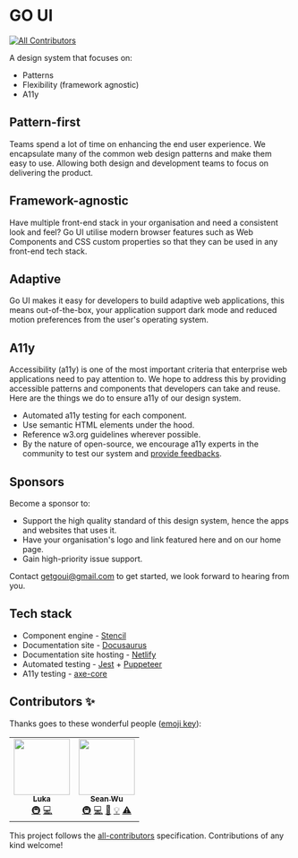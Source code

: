 # GO UI
<!-- ALL-CONTRIBUTORS-BADGE:START - Do not remove or modify this section -->
[![All Contributors](https://img.shields.io/badge/all_contributors-2-orange.svg?style=flat-square)](#contributors-)
<!-- ALL-CONTRIBUTORS-BADGE:END -->

A design system that focuses on:
- Patterns
- Flexibility (framework agnostic)
- A11y


## Pattern-first

Teams spend a lot of time on enhancing the end user experience. We encapsulate many of the common web design patterns and make them easy to use. Allowing both design and development teams to focus on delivering the product.


## Framework-agnostic

Have multiple front-end stack in your organisation and need a consistent look and feel? Go UI utilise modern browser features such as Web Components and CSS custom properties so that they can be used in any front-end tech stack.

## Adaptive

Go UI makes it easy for developers to build adaptive web applications, this means out-of-the-box, your application support dark mode and reduced motion preferences from the user's operating system.



## A11y

Accessibility (a11y) is one of the most important criteria that enterprise web applications need to pay attention to. We hope to address this by providing accessible patterns and components that developers can take and reuse. Here are the things we do to ensure a11y of our design system.

- Automated a11y testing for each component.
- Use semantic HTML elements under the hood.
- Reference w3.org guidelines wherever possible.
- By the nature of open-source, we encourage a11y experts in the community to test our system and [provide feedbacks](https://github.com/go-components/go-components/issues/new?assignees=&labels=a11y%2C+bug&template=a11y-issue.md&title=%5BA11y+BUG%5D).


## Sponsors

Become a sponsor to: 
- Support the high quality standard of this design system, hence the apps and websites that uses it.
- Have your organisation's logo and link featured here and on our home page.
- Gain high-priority issue support.

Contact getgoui@gmail.com to get started, we look forward to hearing from you.


## Tech stack

- Component engine - [Stencil](https://stenciljs.com/)
- Documentation site - [Docusaurus](https://docusaurus.io/)
- Documentation site hosting - [Netlify](https://www.netlify.com/)
- Automated testing - [Jest](https://jestjs.io/) + [Puppeteer](https://pptr.dev/)
- A11y testing - [axe-core](https://github.com/dequelabs/axe-core)


## Contributors ✨

Thanks goes to these wonderful people ([emoji key](https://allcontributors.org/docs/en/emoji-key)):

<!-- ALL-CONTRIBUTORS-LIST:START - Do not remove or modify this section -->
<!-- prettier-ignore-start -->
<!-- markdownlint-disable -->
<table>
  <tr>
    <td align="center"><a href="https://github.com/luka-bacic"><img src="https://avatars.githubusercontent.com/u/25461013?v=4?s=100" width="100px;" alt=""/><br /><sub><b>Luka</b></sub></a><br /><a href="#infra-luka-bacic" title="Infrastructure (Hosting, Build-Tools, etc)">🚇</a> <a href="https://github.com/go-components/go-components/commits?author=luka-bacic" title="Code">💻</a></td>
    <td align="center"><a href="http://seanwuapps.com"><img src="https://avatars.githubusercontent.com/u/10577684?v=4?s=100" width="100px;" alt=""/><br /><sub><b>Sean Wu</b></sub></a><br /><a href="#infra-seanwuapps" title="Infrastructure (Hosting, Build-Tools, etc)">🚇</a> <a href="https://github.com/go-components/go-components/commits?author=seanwuapps" title="Code">💻</a> <a href="https://github.com/go-components/go-components/commits?author=seanwuapps" title="Documentation">📖</a> <a href="#example-seanwuapps" title="Examples">💡</a> <a href="https://github.com/go-components/go-components/commits?author=seanwuapps" title="Tests">⚠️</a></td>
  </tr>
</table>

<!-- markdownlint-restore -->
<!-- prettier-ignore-end -->

<!-- ALL-CONTRIBUTORS-LIST:END -->

This project follows the [all-contributors](https://github.com/all-contributors/all-contributors) specification. Contributions of any kind welcome!